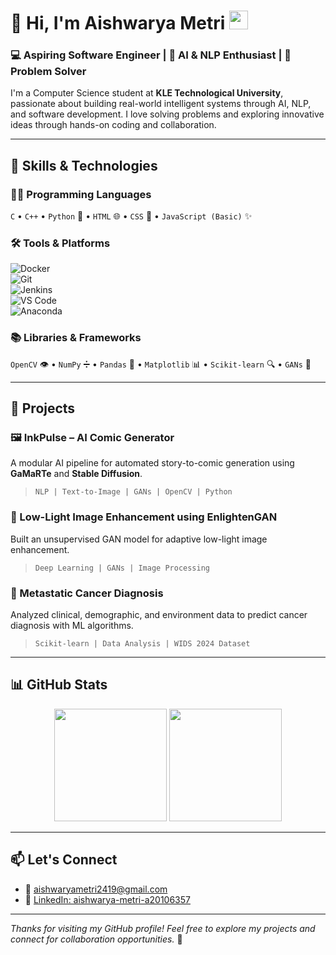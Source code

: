 # 👋 Hi, I'm Aishwarya Metri <img src="https://media.giphy.com/media/hvRJCLFzcasrR4ia7z/giphy.gif" width="30px"/>


### 💻 Aspiring Software Engineer | 🤖 AI & NLP Enthusiast | 🧠 Problem Solver

I'm a Computer Science student at **KLE Technological University**, passionate about building real-world intelligent systems through AI, NLP, and software development. I love solving problems and exploring innovative ideas through hands-on coding and collaboration.

---

## 🧠 Skills & Technologies

### 👩‍💻 Programming Languages  
`C` • `C++` • `Python` 🐍 • `HTML` 🌐 • `CSS` 🎨 • `JavaScript (Basic)` ✨

### 🛠️ Tools & Platforms  
![Docker](https://img.shields.io/badge/-Docker-2496ED?logo=docker&logoColor=white&style=flat)  
![Git](https://img.shields.io/badge/-Git-F05032?logo=git&logoColor=white&style=flat)  
![Jenkins](https://img.shields.io/badge/-Jenkins-D24939?logo=jenkins&logoColor=white&style=flat)  
![VS Code](https://img.shields.io/badge/-VS%20Code-007ACC?logo=visual-studio-code&logoColor=white&style=flat)  
![Anaconda](https://img.shields.io/badge/-Anaconda-44A833?logo=anaconda&logoColor=white&style=flat)

### 📚 Libraries & Frameworks  
`OpenCV` 👁️ • `NumPy` ➗ • `Pandas` 🐼 • `Matplotlib` 📊 • `Scikit-learn` 🔍 • `GANs` 🧠

---

## 💼 Projects

### 🖼️ InkPulse – AI Comic Generator  
A modular AI pipeline for automated story-to-comic generation using **GaMaRTe** and **Stable Diffusion**.  
> `NLP | Text-to-Image | GANs | OpenCV | Python`

### 🌙 Low-Light Image Enhancement using EnlightenGAN  
Built an unsupervised GAN model for adaptive low-light image enhancement.  
> `Deep Learning | GANs | Image Processing`

### 🧬 Metastatic Cancer Diagnosis  
Analyzed clinical, demographic, and environment data to predict cancer diagnosis with ML algorithms.  
> `Scikit-learn | Data Analysis | WIDS 2024 Dataset`

---

## 📊 GitHub Stats

<p align="center">
  <img src="https://github-readme-stats.vercel.app/api?username=AishwaryaM-10&show_icons=true&theme=github_dark" height="180px"/>
  <img src="https://github-readme-stats.vercel.app/api/top-langs/?username=AishwaryaM-10&layout=compact&theme=github_dark" height="180px"/>
</p>

---

## 📫 Let's Connect

- 📧 [aishwaryametri2419@gmail.com](mailto:aishwaryametri2419@gmail.com)  
- 💼 [LinkedIn: aishwarya-metri-a20106357](https://www.linkedin.com/in/aishwarya-metri-a20106357)

---

_Thanks for visiting my GitHub profile! Feel free to explore my projects and connect for collaboration opportunities._ 🚀
